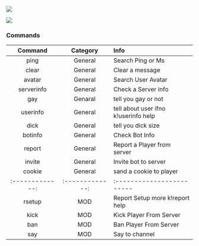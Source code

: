 

<img src="https://discordapp.com/api/guilds/430630483408453633/widget.png?style=banner2">                                                 

<a href="https://tamotoji533.wixsite.com/healong"><img src="https://img.shields.io/badge/Website-TaMoToJI-63ABFA.svg"></a>

### Commands
| Command       | Category      | Info                       |
|:-------------:|:-------------:|:------------------------   |
| ping          | General       |Search Ping or Ms            |
| clear         | General       | Clear a message              |
| avatar        | General       | Search User Avatar           |
| serverinfo    | General       | Check a Server info          |
| gay           | Genaral       | tell you gay or not         |
| userinfo      | General       | tell about user ifno k!userinfo help |
| dick          | General       | tell you dick size          |
| botinfo       | General       | Check Bot Info                |
| report        | General       | Report a Player from server    |
| invite        | General       | Invite bot to server           |
| cookie        | General       | sand a cookie to player        |
|:-------------:|:-------------:|:------------------------       |
| rsetup        |   MOD         | Report Setup more k!report help|
| kick          |   MOD         | Kick Player From Server        |
| ban           |   MOD        | Ban Player From Server         |
| say           |   MOD      | Say to channel              |
